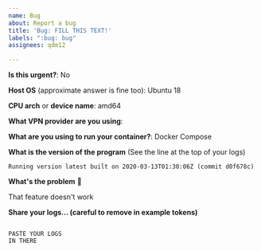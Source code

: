 ```yaml
---
name: Bug
about: Report a bug
title: 'Bug: FILL THIS TEXT!'
labels: ":bug: bug"
assignees: qdm12

---
```


**Is this urgent?**: No

**Host OS** (approximate answer is fine too): Ubuntu 18

**CPU arch** or **device name**: amd64

**What VPN provider are you using**:

**What are you using to run your container?**: Docker Compose

**What is the version of the program** (See the line at the top of your logs)

```
Running version latest built on 2020-03-13T01:30:06Z (commit d0f678c)
```

**What's the problem** 🤔

That feature doesn't work

**Share your logs... (careful to remove in example tokens)**

```log

PASTE YOUR LOGS
IN THERE

```
